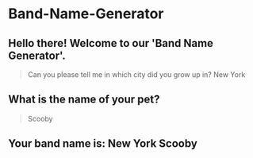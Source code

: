 # Band-Name-Generator

## Hello there! Welcome to our 'Band Name Generator'.
> Can you please tell me in which city did you grow up in?
> New York
## What is the name of your pet?
> Scooby
## Your band name is: New York Scooby
